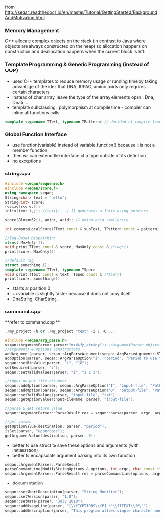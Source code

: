 from http://seqan.readthedocs.io/en/master/Tutorial/GettingStarted/BackgroundAndMotivation.html

### Memory Management
C++ allocate complex objects on the stack (in contrast to Java where objects are always constructed on the heap) so allocation happens on construction and deallocation happens when the current block is left. 

### Template Programming & Generic Programming (instead of OOP)
* used C++ templates to reduce memory usage or running time by taking advantage of the idea that DNA, IUPAC, amino acids only requires certain characters
* instead of char array, leave the type of the array elements open : Dna, Dna5 ...
* template subclassing : polymorphism at compile time - compiler can inline all functions calls
```c++
template <typename TTest, typename TPattern> // decided at compile time
```

### Global Function Interface
* use function(variable) instead of variable.function() because it is not a member function
* then we can extend the interface of a type outside of its definition
* no exceptions

### string.cpp
```c++
#include <seqan/sequence.h>
#include <seqan/score.h>
using namespace seqan;
String<char> text = "hello";
String<int> score;
resize(score,3);
infix(text,i,j); //text[i...j-1] generates a Infix using pointers

score(Blosun62(), amino, acid); // amino acid similarity

int computeLocalScore(TText const & subText, TPattern const & pattern) //function with template subclassing

//Tag-Based Dispatching
struct MaxOnly {};
void print(TText const & score, MaxOnly const & /*tag*/) 
print(score, MaxOnly())

//default tag
struct something {};
template <typename TText, typename TSpec>
void print(TText const & text, TSpec const & /*tag*/)
print(score, something()) 
```
* starts at position 0
* ++variable is slightly faster because it does not copy itself
* DnaString, CharString, 

### command.cpp
**refer to command.cpp **

```c++
./my_project -h or ./my_project "test" -i 1 -U ...

#include <seqan/arg_parse.h>
seqan::ArgumentParser parser("modify_string"); //ArgumentParser object
//arguments & options constructors
addArgument(parser, seqan::ArgParseArgument(seqan::ArgParseArgument::STRING, "TEXT"));
addOption(parser, seqan::ArgParseOption("i", "period", "Period to use for the index.", seqan::ArgParseArgument::INTEGER, "INT")); //can use isList parameter(true, 3) or tuples(false,2)
seqan::setMinValue(parser, "i", "10");
setRequired(parser, "i");
seqan::setValidValues(parser, "i", "1 2 3");

//input output file argument
seqan::addOption(parser, seqan::ArgParseOption("I", "input-file", "Path to the input file", seqan::ArgParseArgument::INPUT_FILE, "IN"));
seqan::addOption(parser, seqan::ArgParseOption("O", "output-file", "Path to the output file", seqan::ArgParseArgument::OUTPUT_FILE, "OUT"));
seqan::setValidValues(parser, "input-file", "txt");
seqan::getOptionValue(inputFileName, parser, "input-file");

//parse & get return value
seqan::ArgumentParser::ParseResult res = seqan::parse(parser, argc, argv); //seqan::Argument::PARSE_ERROR or PARSE_OK or --help 

//get values
getOptionValue(destination, parser, "period");
isSet(parser, "uppercase");
getArgumentValue(destination, parser, 0);

```
* better to use struct to save these options and arguments (with initialization)
* better to encapsulate argument parsing into its own function 
```c++
seqan::ArgumentParser::ParseResult
parseCommandLine(ModifyStringOptions & options, int argc, char const ** argv);
seqan::ArgumentParser::ParseResult res = parseCommandLine(options, argc, argv);
```
* documentation
```c++
seqan::setShortDescription(parser, "String Modifier");
seqan::setVersion(parser, "1.0");
seqan::setDate(parser, "July 2018");
seqan::addUsageLine(parser, "[\\fIOPTIONS\\fP] \"\\fITEXT\\fP\"");
seqan::addDescription(parser, "This program allows simple character modifications");
```




